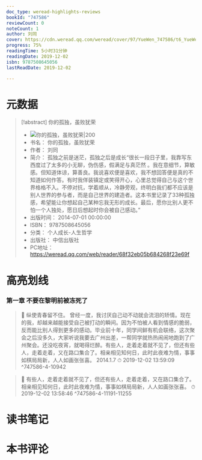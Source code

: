 ```yaml
---
doc_type: weread-highlights-reviews
bookId: "747586"
reviewCount: 0
noteCount: 1
author: 刘同
cover: https://cdn.weread.qq.com/weread/cover/97/YueWen_747586/t6_YueWen_747586.jpg
progress: 75%
readingTime: 5小时31分钟
readingDate: 2019-12-02
isbn: 9787508645056
lastReadDate: 2019-12-02

---
```

# 元数据
> [!abstract] 你的孤独，虽败犹荣
> - ![ 你的孤独，虽败犹荣|200](https://cdn.weread.qq.com/weread/cover/97/YueWen_747586/t6_YueWen_747586.jpg)
> - 书名： 你的孤独，虽败犹荣
> - 作者： 刘同
> - 简介： 孤独之前是迷茫，孤独之后是成长“很长一段日子里，我靠写东西度过了太多的小无聊，伪伤感，假满足与真茫然 。我在意细节，算敏感。但知道体谅，算善良。我说喜欢便是喜欢，我不想回答便是真的不知道如何作答。有时我佯装镇定或笑得开心，心里总觉得自己与这个世界格格不入。不停对抗，学着顺从，冷静旁观，终明白我们都不应该是别人世界的参与者，而是自己世界的建造者。这本书里记录了33种孤独感，希望能让你想起自己某种忘我无形的成长。最后，愿你比别人更不怕一个人独处，愿日后想起时你会被自己感动。”
> - 出版时间： 2014-07-01 00:00:00
> - ISBN： 9787508645056
> - 分类： 个人成长-人生哲学
> - 出版社： 中信出版社
> - PC地址：https://weread.qq.com/web/reader/68f32eb05b684268f23e69f

# 高亮划线

### 第一章 不要在黎明前被冻死了

> 📌 纵使青春留不住。
   曾经一度，我讨厌自己动不动就会流泪的矫情。现在的我，却越来越能接受自己被打动的瞬间。因为不怕被人看到情感的脆弱，反而能比别人得到更多的感动。毕业前十年，同学间鲜有机会联络，这次聚会之后没多久，大家听说我要去广州出差，一帮同学就热热闹闹地跑到了广州聚会。还没吃夜宵，就喝得烂醉。有些人，走着走着就不见了，但还有些人，走着走着，又在路口集合了。相亲相见知何日，此时此夜难为情，事事如棋局局新，人人如画张张喜。
   2014.1.7 
> ⏱ 2019-12-02 13:59:09 ^747586-4-10942

> 📌 有些人，走着走着就不见了，但还有些人，走着走着，又在路口集合了。相亲相见知何日，此时此夜难为情，事事如棋局局新，人人如画张张喜。 
> ⏱ 2019-12-02 13:58:46 ^747586-4-11191-11255

# 读书笔记

# 本书评论


